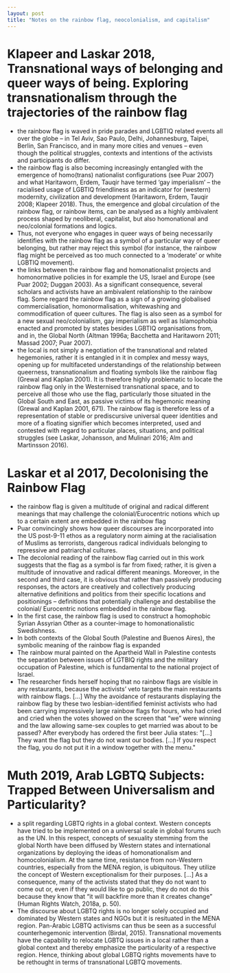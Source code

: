 ```yaml
---
layout: post
title: "Notes on the rainbow flag, neocolonialism, and capitalism"
---
```


# Klapeer and Laskar 2018, Transnational ways of belonging and queer ways of being. Exploring transnationalism through the trajectories of the rainbow flag
- the rainbow flag is waved in pride parades and LGBTIQ related events all over the globe – in Tel Aviv, Sao Paulo, Delhi, Johannesburg, Taipei, Berlin, San Francisco, and in many more cities and venues – even though the political struggles, contexts and intentions of the activists and participants do differ.
- the rainbow flag is also becoming increasingly entangled with the emergence of homo(trans) nationalist configurations (see Puar 2007) and what Haritaworn, Erdem, Tauqir have termed ‘gay imperialism’ – the racialised usage of LGBTIQ friendliness as an indicator for (western) modernity, civilization and development (Haritaworn, Erdem, Tauqir 2008; Klapeer 2018). Thus, the emergence and global circulation of the rainbow flag, or rainbow items, can be analysed as a highly ambivalent process shaped by neoliberal, capitalist, but also homonational and neo/colonial formations and logics.
- Thus, not everyone who engages in queer ways of being necessarily identifies with the rainbow flag as a symbol of a particular way of queer belonging, but rather may reject this symbol (for instance, the rainbow flag might be perceived as too much connected to a ‘moderate’ or white LGBTIQ movement).
- the links between the rainbow flag and homonationalist projects and homonormative policies in for example the US, Israel and Europe (see Puar 2002; Duggan 2003). As a significant consequence, several scholars and activists have an ambivalent relationship to the rainbow flag. Some regard the rainbow flag as a sign of a growing globalised commercialisation, homonormalisation, whitewashing and commodification of queer cultures. The flag is also seen as a symbol for a new sexual neo/colonialism, gay imperialism as well as Islamophobia enacted and promoted by states besides LGBTIQ organisations from, and in, the Global North (Altman 1996a; Bacchetta and Haritaworn 2011; Massad 2007; Puar 2007).
- the local is not simply a negotiation of the transnational and related hegemonies, rather it is entangled in it in complex and messy ways, opening up for multifaceted understandings of the relationship between queerness, transnationalism and floating symbols like the rainbow flag (Grewal and Kaplan 2001). It is therefore highly problematic to locate the rainbow flag only in the Westernised transnational space, and to perceive all those who use the flag, particularly those situated in the Global South and East, as passive victims of its hegemonic meaning (Grewal and Kaplan 2001, 671). The rainbow flag is therefore less of a representation of stable or prediscursive universal queer identities and more of a floating signifier which becomes interpreted, used and contested with regard to particular places, situations, and political struggles (see Laskar, Johansson, and Mulinari 2016; Alm and Martinsson 2016).

# Laskar et al 2017, Decolonising the Rainbow Flag
- the rainbow flag is given a multitude of original and radical different meanings that may challenge the colonial/Eurocentric notions which up to a certain extent are embedded in the rainbow flag
- Puar convincingly shows how queer discourses are incorporated into the US post-9-11 ethos as a regulatory norm aiming at the racialisation of Muslims as terrorists, dangerous radical individuals belonging to repressive and patriarchal cultures.
- The decolonial reading of the rainbow flag carried out in this work suggests that the flag as a symbol is far from fixed; rather, it is given a multitude of innovative and radical different meanings. Moreover, in the second and third case, it is obvious that rather than passively producing responses, the actors are creatively and collectively producing alternative definitions and politics from their specific locations and positionings – definitions that potentially challenge and destabilise the colonial/ Eurocentric notions embedded in the rainbow flag.
- In the first case, the rainbow flag is used to construct a homophobic Syrian Assyrian Other as a counter-image to homonationalistic Swedishness.
- In both contexts of the Global South (Palestine and Buenos Aires), the symbolic meaning of the rainbow flag is expanded
- The rainbow mural painted on the Apartheid Wall in Palestine contests the separation between issues of LGTBIQ rights and the military occupation of Palestine, which is fundamental to the national project of Israel.
- The researcher finds herself hoping that no rainbow flags are visible in any restaurants, because the activists’ veto targets the main restaurants with rainbow flags. [...] Why the avoidance of restaurants displaying the rainbow flag by these two lesbian-identified feminist activists who had been carrying impressively large rainbow flags for hours, who had cried and cried when the votes showed on the screen that “we” were winning and the law allowing same-sex couples to get married was about to be passed? After everybody has ordered the first beer Julia states: "[...] They want the
flag but they do not want our bodies. [...] If you respect the flag, you do not put it in a window together with the menu."

# Muth 2019, Arab LGBTQ Subjects: Trapped Between Universalism and Particularity?
- a split regarding LGBTQ rights in a global context. Western concepts have tried to be implemented on a universal scale in global forums such as the UN. In this respect, concepts of sexuality stemming from the global North have been diffused by Western states and international organizations by deploying the ideas of homonationalism and homocolonialism. At the same time, resistance from non-Western countries, especially from the MENA region, is ubiquitous. They utilize the concept of Western exceptionalism for their purposes. [...] As a consequence, many of the activists stated that they do not want to come out or, even if they would like to go public, they do not do this because they know that “it will backfire more than it creates change” (Human Rights Watch, 2018a, p. 50).
- The discourse about LGBTQ rights is no longer solely occupied and dominated by Western states and NGOs but it is resituated in the MENA region. Pan-Arabic LGBTQ activisms can thus be seen as a successful counterhegemonic intervention (Birdal, 2015). Transnational movements have the capability to relocate LGBTQ issues in a local rather than a global context and thereby emphasize the particularity of a respective region. Hence, thinking about global LGBTQ rights movements have to be rethought in terms of transnational LGBTQ movements.
